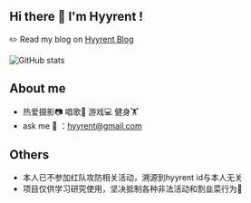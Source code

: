 ## Hi there 👋 I'm Hyyrent !

✏️ Read my blog on [Hyyrent Blog](https://pizz33.github.io/) 

![ GitHub stats](https://github-readme-stats-git-masterrstaa-rickstaa.vercel.app/api?username=Pizz33&theme=tokyonight&hide_border=true&hide=contribs)

##  About me
- 热爱摄影📷 唱歌🎤 游戏💻 健身🏋️‍
- ask me 📮 ：hyyrent@gmail.com

##  Others
- 本人已不参加红队攻防相关活动，溯源到hyyrent id与本人无关
- 项目仅供学习研究使用，坚决抵制各种非法活动和割韭菜行为🤡
